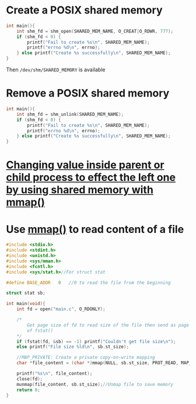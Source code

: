 # Create a POSIX shared memory
```c
int main(){
    int shm_fd = shm_open(SHARED_MEM_NAME, O_CREAT|O_RDWR, 777);
    if (shm_fd < 0) {
        printf("Fail to create %s\n", SHARED_MEM_NAME);
        printf("errno %d\n", errno);
    } else printf("Create %s successfully\n", SHARED_MEM_NAME); 
}
```
Then ``/dev/shm/SHARED_MEMORY`` is available
# Remove a POSIX shared memory
```c
int main(){
    int shm_fd = shm_unlink(SHARED_MEM_NAME);
    if (shm_fd < 0) {
        printf("Fail to create %s\n", SHARED_MEM_NAME);
        printf("errno %d\n", errno);
    } else printf("Create %s successfully\n", SHARED_MEM_NAME); 
}
```
# [Changing value inside parent or child process to effect the left one by using shared memory with mmap()](https://github.com/TranPhucVinh/C/blob/master/Physical%20layer/Process/Process%20cloning/Variable%20inside%20forked%20process.md#with-shared-memory-changing-variable-value-in-parentchild-process-wont-effect-the-left-one)

# Use [mmap()](https://github.com/TranPhucVinh/C/tree/master/Physical%20layer/Process/Shared%20memory#mmap) to read content of a file

```c
#include <stdio.h>
#include <stdint.h>
#include <unistd.h>
#include <sys/mman.h>
#include <fcntl.h>
#include <sys/stat.h>//For struct stat

#define BASE_ADDR   0   //0 to read the file from the beginning

struct stat sb;

int main(void){
    int fd = open("main.c", O_RDONLY);

    /*
        Get page size of fd to read size of the file then send as page size argument 
        of fstat()
    */
    if (fstat(fd, &sb) == -1) printf("Couldn't get file size\n");
    else printf("File size %ld\n", sb.st_size);

    //MAP_PRIVATE: Create a private copy-on-write mapping
    char *file_content = (char *)mmap(NULL, sb.st_size, PROT_READ, MAP_PRIVATE, fd, BASE_ADDR);

    printf("%s\n", file_content);
    close(fd);
    munmap(file_content, sb.st_size);//Unmap file to save memory
    return 0;
}
```
